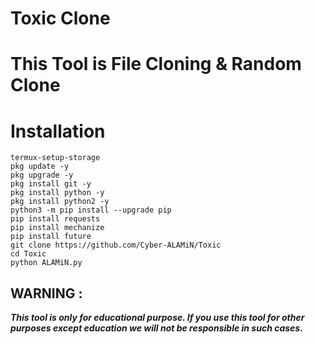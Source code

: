 # Toxic Clone
# This Tool is File Cloning & Random Clone

# Installation 

```  
termux-setup-storage
pkg update -y
pkg upgrade -y
pkg install git -y
pkg install python -y
pkg install python2 -y
python3 -m pip install --upgrade pip
pip install requests
pip install mechanize
pip install future
git clone https://github.com/Cyber-ALAMiN/Toxic
cd Toxic
python ALAMiN.py

```
 
## WARNING : 
***This tool is only for educational purpose. If you use this tool for other purposes except education we will not be responsible in such cases.***


